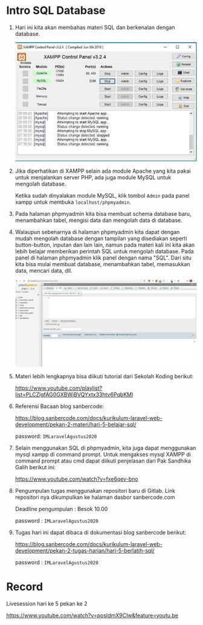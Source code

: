 # Intro SQL Database 

1. Hari ini kita akan membahas materi SQL dan berkenalan dengan database.

    ![XAMPP Control Panel v3.2.4](pict/photo_2020-09-05_19-18-11.jpg "XAMPP Control Panel")

2. Jika diperhatikan di XAMPP selain ada module Apache yang kita pakai untuk menjalankan server PHP, ada juga module MySQL untuk mengolah database.

    Ketika sudah dinyalakan module MySQL, klik tombol `Admin` pada panel xampp untuk membuka `localhost/phpmyadmin`.

3. Pada halaman phpmyadmin kita bisa membuat schema database baru, menambahkan tabel, mengisi data dan mengolah data di database.

4.  Walaupun sebenarnya di halaman phpmyadmin kita dapat dengan mudah mengolah database dengan tampilan yang disediakan seperti button-button, inputan dan lain lain, namun pada materi kali ini kita akan lebih belajar memberikan perintah SQL untuk mengolah database. Pada panel di halaman phpmyadmin klik panel dengan nama "SQL".  Dari situ kita bisa mulai membuat database, menambahkan tabel, memasukkan data, mencari data, dll.

    ![XAMPP Control Panel v3.2.4](pict/photo_2020-09-05_19-28-54.jpg "XAMPP Control Panel")

5. Materi lebih lengkapnya bisa diikuti tutorial dari Sekolah Koding berikut:

    https://www.youtube.com/playlist?list=PLCZlgfAG0GXBWjBVQYxtx33htv6PqbKMl

6. Referensi Bacaan blog sanbercode:

    https://blog.sanbercode.com/docs/kurikulum-laravel-web-development/pekan-2-materi/hari-5-belajar-sql/

    password: `IMLaravelAgustus2020`

7. Selain menggunakan SQL di phpmyadmin, kita juga dapat menggunakan mysql xampp di command prompt. Untuk mengakses mysql  XAMPP di command prompt atau cmd dapat diikuti penjelasan dari Pak Sandhika Galih berikut ini:

    https://www.youtube.com/watch?v=fxe6qev-bno

8. Pengumpulan tugas menggunakan repositori baru di Gitlab. Link repositori nya dikumpulkan ke halaman dasbor sanbercode.com

    Deadline pengumpulan : Besok 10.00
    
    password : `IMLaravelAgustus2020`

9. Tugas hari ini dapat dibaca di dokumentasi blog sanbercode berikut:

    https://blog.sanbercode.com/docs/kurikulum-laravel-web-development/pekan-2-tugas-harian/hari-5-berlatih-sql/ 

    password : `IMLaravelAgustus2020`

# Record 

Livesession hari ke 5 pekan ke 2


https://www.youtube.com/watch?v=posIdmX9CIw&feature=youtu.be
